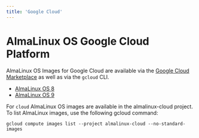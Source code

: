 ```yaml
---
title: 'Google Cloud'
---
```

# AlmaLinux OS Google Cloud Platform
AlmaLinux OS Images for Google Cloud are available via the [Google Cloud Marketplace](https://console.cloud.google.com/marketplace/browse?filter=partner:AlmaLinux) as well as via the `gcloud` CLI.

* [AlmaLinux OS 8](https://console.cloud.google.com/marketplace/product/almalinux-cloud/almalinux-8)
* [AlmaLinux OS 9](https://console.cloud.google.com/marketplace/product/almalinux-cloud/almalinux-9)

For `cloud` AlmaLinux OS images are available in the almalinux-cloud project. To list AlmaLinux images, use the following gcloud command:

`gcloud compute images list --project almalinux-cloud --no-standard-images`
